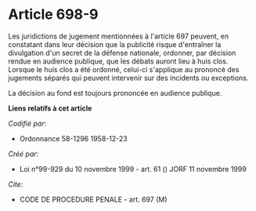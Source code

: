 # Article 698-9

Les juridictions de jugement mentionnées à l'article 697 peuvent, en constatant dans leur décision que la publicité risque
d'entraîner la divulgation d'un secret de la défense nationale, ordonner, par décision rendue en audience publique, que les
débats auront lieu à huis clos. Lorsque le huis clos a été ordonné, celui-ci s'applique au prononcé des jugements séparés qui
peuvent intervenir sur des incidents ou exceptions.

La décision au fond est toujours prononcée en audience publique.

**Liens relatifs à cet article**

_Codifié par_:

  - Ordonnance 58-1296 1958-12-23

_Créé par_:

  - Loi n°99-929 du 10 novembre 1999 - art. 61 () JORF 11 novembre 1999

_Cite_:

  - CODE DE PROCEDURE PENALE - art. 697 (M)
